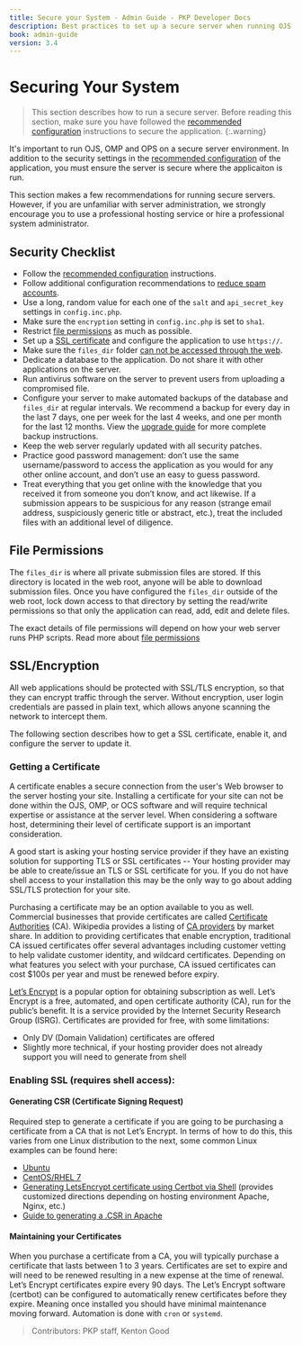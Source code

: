 ```yaml
---
title: Secure your System - Admin Guide - PKP Developer Docs
description: Best practices to set up a secure server when running OJS, OMP or OPS.
book: admin-guide
version: 3.4
---
```


# Securing Your System

> This section describes how to run a secure server. Before reading this section, make sure you have followed the [recommended configuration](./configure) instructions to secure the application.
{:.warning}

It's important to run OJS, OMP and OPS on a secure server environment. In addition to the security settings in the [recommended configuration](./configure) of the application, you must ensure the server is secure where the applicaiton is run.

This section makes a few recommendations for running secure servers. However, if you are unfamiliar with server administration, we strongly encourage you to use a professional hosting service or hire a professional system administrator.

## Security Checklist

- Follow the [recommended configuration](./configure) instructions.
- Follow additional configuration recommendations to [reduce spam accounts](./advanced-users).
- Use a long, random value for each one of the `salt` and `api_secret_key` settings in `config.inc.php`.
- Make sure the `encryption` setting in `config.inc.php` is set to `sha1`.
- Restrict [file permissions](#file-permissions) as much as possible.
- Set up a [SSL certificate](#sslencryption) and configure the application to use `https://`.
- Make sure the `files_dir` folder [can not be accessed through the web](#file-permissions).
- Dedicate a database to the application. Do not share it with other applications on the server.
- Run antivirus software on the server to prevent users from uploading a compromised file.
- Configure your server to make automated backups of the database and `files_dir` at regular intervals. We recommend a backup for every day in the last 7 days, one per week for the last 4 weeks, and one per month for the last 12 months. View the [upgrade guide](/dev/upgrade-guide/en/) for more complete backup instructions.
- Keep the web server regularly updated with all security patches.
- Practice good password management: don’t use the same username/password to access the application as you would for any other online account, and don’t use an easy to guess password.
- Treat everything that you get online with the knowledge that you received it from someone you don’t know, and act likewise. If a submission appears to be suspicious for any reason (strange email address, suspiciously generic title or abstract, etc.), treat the included files with an additional level of diligence.

## File Permissions

The `files_dir` is where all private submission files are stored. If this directory is located in the web root, anyone will be able to download submission files. Once you have configured the `files_dir` outside of the web root, lock down access to that directory by setting the read/write permissions so that only the application can read, add, edit and delete files.

The exact details of file permissions will depend on how your web server runs PHP scripts. Read more about [file permissions](./troubleshooting#configuring-file-permissions)

## SSL/Encryption

All web applications should be protected with SSL/TLS encryption, so that they can encrypt traffic through the server. Without encryption, user login credentials are passed in plain text, which allows anyone scanning the network to intercept them.

The following section describes how to get a SSL certificate, enable it, and configure the server to update it.

### Getting a Certificate

A certificate enables a secure connection from the user's Web browser to the server hosting your site.  Installing a certificate for your site can not be done within the OJS, OMP, or OCS software and will require technical expertise or assistance at the server level.  When considering a software host, determining their level of certificate support is an important consideration.

A good start is asking your hosting service provider if they have an existing solution for supporting TLS or SSL certificates -- Your hosting provider may be able to create/issue an TLS or SSL certificate for you. If you do not have shell access to your installation this may be the only way to go about adding SSL/TLS protection for your site.

Purchasing a certificate may be an option available to you as well. Commercial businesses that provide certificates are called [Certificate Authorities](https://en.wikipedia.org/wiki/Certificate_authority) (CA). Wikipedia provides a listing of [CA providers](https://en.wikipedia.org/wiki/Certificate_authority#Providers) by market share. In addition to providing certificates that enable encryption, traditional CA issued certificates offer several advantages including customer vetting to help validate customer identity, and wildcard certificates. Depending on what features you select with your purchase, CA issued certificates can cost $100s per year and must be renewed before expiry.

[Let’s Encrypt](https://letsencrypt.org/) is a popular option for obtaining subscription as well. Let’s Encrypt is a free, automated, and open certificate authority (CA), run for the public’s benefit. It is a service provided by the Internet Security Research Group (ISRG). Certificates are provided for free, with some limitations:

* Only DV (Domain Validation) certificates are offered
* Slightly more technical, if your hosting provider does not already support you will need to generate from shell

### Enabling SSL (requires shell access):

#### Generating CSR (Certificate Signing Request)

Required step to generate a certificate if you are going to be purchasing a certificate from a CA that is not Let’s Encrypt. In terms of how to do this, this varies from one Linux distribution to the next, some common Linux examples can be found here:
* [Ubuntu](https://www.digitalocean.com/community/tutorials/how-to-create-a-ssl-certificate-on-apache-for-ubuntu-14-04)
* [CentOS/RHEL 7](https://www.digitalocean.com/community/tutorials/how-to-secure-apache-with-let-s-encrypt-on-centos-7)
* [Generating LetsEncrypt certificate using Certbot via Shell](https://certbot.eff.org/) (provides customized directions depending on hosting environment Apache, Nginx, etc.)
* [Guide to generating a .CSR in Apache](https://www.alphassl.com/support/create-csr/apache.html)

#### Maintaining your Certificates

When you purchase a certificate from a CA, you will typically purchase a certificate that lasts between 1 to 3 years. Certificates are set to expire and will need to be renewed resulting in a new expense at the time of renewal. Let’s Encrypt certificates expire every 90 days. The Let’s Encrypt software (certbot) can be configured to automatically renew certificates before they expire. Meaning once installed you should have minimal maintenance moving forward. Automation is done with `cron` or `systemd`.

> Contributors: PKP staff, Kenton Good

